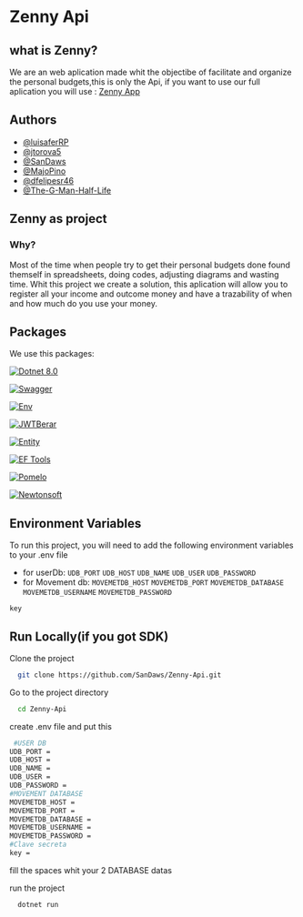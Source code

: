 # Zenny Api

## what is Zenny?
We are an web aplication made whit the objectibe of facilitate and organize the personal budgets,this is only the Api, if you want to use our full aplication you will use : [Zenny App](https://github.com/MajoPino/Zenny-App-Front)



## Authors

- [@luisaferRP](https://www.github.com/luisaferRP)
- [@jtorova5](https://www.github.com/jtorova5)
- [@SanDaws](https://www.github.com/sanDaws)
- [@MajoPino](https://www.github.com/MajoPino)
- [@dfelipesr46](https://www.github.com/dfelipesr46)
- [@The-G-Man-Half-Life](https://www.github.com/The-G-Man-Half-Life)
## Zenny as project
### Why?
Most of the time when people try to get their personal  budgets done found themself in spreadsheets, doing codes, adjusting diagrams and wasting time. Whit this project we create a solution, this aplication will allow you to register all your income and outcome money and have a trazability of when and how much do you use your money.

## Packages

We use this packages:

[![Dotnet 8.0](https://img.shields.io/badge/SDK-Dotnet_8.0-green?logo=.NET)](https://dotnet.microsoft.com/es-es/)

[![Swagger](https://img.shields.io/badge/Packeage-Swagger-green.svg?logo=swagger)](https://www.nuget.org/packages/Swashbuckle.AspNetCore.Swagger)

[![Env](https://img.shields.io/badge/Packeage-DotNetEnv-yellow.svg?logo=.ENV)](https://www.nuget.org/packages/DotNetEnv)

[![JWTBerar](https://img.shields.io/badge/Packeage-JwtBearer-yellow.svg?logo=jsonwebtokens"/)](https://www.nuget.org/packages/Microsoft.AspNetCore.Authentication.JwtBearer/9.0.0-rc.1.24452.1)    

[![Entity](https://img.shields.io/badge/Packeage-EntityFramework-purple.svg)](https://www.nuget.org/packages/Microsoft.EntityFrameworkCore/9.0.0-rc.1.24451.1)

[![EF Tools](https://img.shields.io/badge/Packeage-EntityFramework_Tools-purple.svg)](https://learn.microsoft.com/en-us/ef/core/cli/dotnet)

[![Pomelo](https://img.shields.io/badge/Packeage-Pomelo.EF.Mysql-purple.svg)](https://www.nuget.org/packages/Pomelo.EntityFrameworkCore.MySql/9.0.0-preview.1)

[![Newtonsoft](https://img.shields.io/badge/Packeage-Newtonsoft.Json-blue.svg)](https://www.nuget.org/packages/Newtonsoft.Json/)




## Environment Variables

To run this project, you will need to add the following environment variables to your .env file
- for userDb:
`UDB_PORT`
`UDB_HOST`
`UDB_NAME`
`UDB_USER`
`UDB_PASSWORD`
- for Movement db:
`MOVEMETDB_HOST`
`MOVEMETDB_PORT`
`MOVEMETDB_DATABASE`
`MOVEMETDB_USERNAME`
`MOVEMETDB_PASSWORD`

`key`


## Run Locally(if you got SDK)

Clone the project

```bash
  git clone https://github.com/SanDaws/Zenny-Api.git
```

Go to the project directory

```bash
  cd Zenny-Api
```

create .env file and put this

```bash
 #USER DB
UDB_PORT = 
UDB_HOST = 
UDB_NAME = 
UDB_USER = 
UDB_PASSWORD = 
#MOVEMENT DATABASE
MOVEMETDB_HOST = 
MOVEMETDB_PORT = 
MOVEMETDB_DATABASE = 
MOVEMETDB_USERNAME = 
MOVEMETDB_PASSWORD = 
#Clave secreta
key = 
```
fill the spaces whit your 2 DATABASE datas

run the project

```bash
  dotnet run
```
